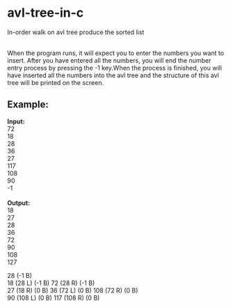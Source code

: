 # avl-tree-in-c

In-order walk on avl tree produce the sorted list

<br>
When the program runs, it will expect you to enter the numbers you want to insert. After you have entered all the numbers, you will end the number entry process by pressing the -1
key.When the process is finished, you will have inserted all the numbers into the avl tree and the structure of this avl tree will be printed on the screen.
<br>

## Example:
**Input:** <br>
72<br>
18<br>
28<br>
36<br>
27<br>
117<br>
108<br>
90<br>
-1<br>
<br>
**Output:** <br>
18<br>
27<br>
28<br>
36<br>
72<br>
90<br>
108<br>
127<br>

28 (-1 B)<br>
18 (28 L) (-1 B) 72 (28 R) (-1 B)<br>
27 (18 R) (0 B) 36 (72 L) (0 B) 108 (72 R) (0 B)<br>
90 (108 L) (0 B) 117 (108 R) (0 B)<br>
